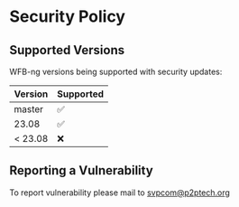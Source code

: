 # Security Policy

## Supported Versions

WFB-ng versions being supported with security updates:

| Version | Supported          |
| ------- | ------------------ |
| master  | :white_check_mark: |
| 23.08   | :white_check_mark: |
| < 23.08 | :x:                |

## Reporting a Vulnerability

To report vulnerability please mail to svpcom@p2ptech.org
